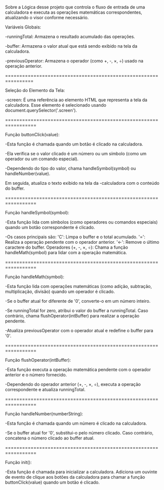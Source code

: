 Sobre a Lógica desse projeto que controla o fluxo de entrada de uma calculadora e executa as operações matemáticas correspondentes, atualizando o visor conforme necessário.

Variáveis Globais:

-runningTotal: Armazena o resultado acumulado das operações.

-buffer: Armazena o valor atual que está sendo exibido na tela da calculadora.

-previousOperator: Armazena o operador (como +, -, ×, ÷) usado na operação anterior.

================================================================

Seleção do Elemento da Tela:

-screen: É uma referência ao elemento HTML que representa a tela da calculadora. Esse elemento é selecionado usando document.querySelector('.screen').

=================================================================

Função buttonClick(value):

-Esta função é chamada quando um botão é clicado na calculadora.

-Ela verifica se o valor clicado é um número ou um símbolo (como um operador ou um comando especial).

-Dependendo do tipo do valor, chama handleSymbol(symbol) ou handleNumber(value).

Em seguida, atualiza o texto exibido na tela da -calculadora com o conteúdo do buffer.

=================================================================

Função handleSymbol(symbol):

-Esta função lida com símbolos (como operadores ou comandos especiais) quando um botão correspondente é clicado.

-Os casos principais são:
'C': Limpa o buffer e o total acumulado.
'=': Realiza a operação pendente com o operador anterior.
'←': Remove o último caractere do buffer.
Operadores (+, -, ×, ÷): Chama a função handleMath(symbol) para lidar com a operação matemática.

=================================================================

Função handleMath(symbol):

-Esta função lida com operações matemáticas (como adição, subtração, multiplicação, divisão) quando um operador é clicado.

-Se o buffer atual for diferente de '0', converte-o em um número inteiro.

-Se runningTotal for zero, atribui o valor do buffer a runningTotal. Caso contrário, chama flushOperator(intBuffer) para realizar a operação pendente.

-Atualiza previousOperator com o operador atual e redefine o buffer para '0'.

=================================================================

Função flushOperator(intBuffer):

-Esta função executa a operação matemática pendente com o operador anterior e o número fornecido.

-Dependendo do operador anterior (+, -, ×, ÷), executa a operação correspondente e atualiza runningTotal.

=================================================================

Função handleNumber(numberString):

-Esta função é chamada quando um número é clicado na calculadora.

-Se o buffer atual for '0', substitui-o pelo número clicado. Caso contrário, concatena o número clicado ao buffer atual.

=================================================================

Função init():

-Esta função é chamada para inicializar a calculadora.
Adiciona um ouvinte de evento de clique aos botões da calculadora para chamar a função buttonClick(value) quando um botão é clicado.